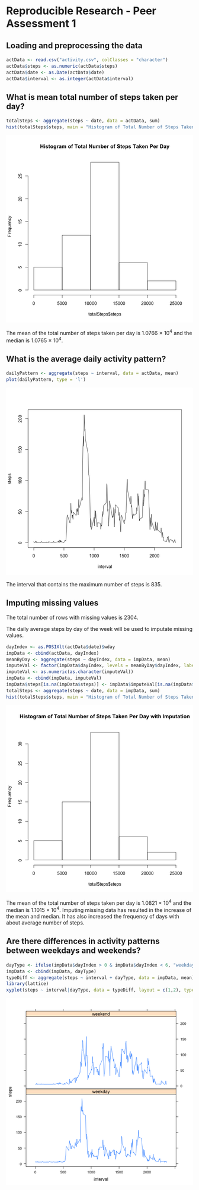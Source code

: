 Reproducible Research - Peer Assessment 1
=========================================

## Loading and preprocessing the data


```r
actData <- read.csv("activity.csv", colClasses = "character")
actData$steps <- as.numeric(actData$steps)
actData$date <- as.Date(actData$date)
actData$interval <- as.integer(actData$interval)
```

## What is mean total number of steps taken per day?


```r
totalSteps <- aggregate(steps ~ date, data = actData, sum)
hist(totalSteps$steps, main = "Histogram of Total Number of Steps Taken Per Day")
```

![plot of chunk unnamed-chunk-2](figure/unnamed-chunk-2.png) 

The mean of the total number of steps taken per day is 1.0766 &times; 10<sup>4</sup> and the median is 1.0765 &times; 10<sup>4</sup>.

## What is the average daily activity pattern?

```r
dailyPattern <- aggregate(steps ~ interval, data = actData, mean)
plot(dailyPattern, type = 'l')
```

![plot of chunk unnamed-chunk-3](figure/unnamed-chunk-3.png) 

The interval that contains the maximum number of steps is 835.

## Imputing missing values

The total number of rows with missing values is 2304.

The daily average steps by day of the week will be used to imputate missing values.


```r
dayIndex <- as.POSIXlt(actData$date)$wday 
impData <- cbind(actData, dayIndex)
meanByDay <- aggregate(steps ~ dayIndex, data = impData, mean)
imputeVal <- factor(impData$dayIndex, levels = meanByDay$dayIndex, labels = meanByDay$steps)
imputeVal <- as.numeric(as.character(imputeVal))
impData <- cbind(impData, imputeVal)
impData$steps[is.na(impData$steps)] <- impData$imputeVal[is.na(impData$steps)]
totalSteps <- aggregate(steps ~ date, data = impData, sum)
hist(totalSteps$steps, main = "Histogram of Total Number of Steps Taken Per Day with Imputation")
```

![plot of chunk unnamed-chunk-4](figure/unnamed-chunk-4.png) 

The mean of the total number of steps taken per day is 1.0821 &times; 10<sup>4</sup> and the median is 1.1015 &times; 10<sup>4</sup>. Imputing missing data has resulted in the increase of the mean and median. It has also increased the frequency of days with about average number of steps.


## Are there differences in activity patterns between weekdays and weekends?


```r
dayType <- ifelse(impData$dayIndex > 0 & impData$dayIndex < 6, "weekday","weekend")
impData <- cbind(impData, dayType)
typeDiff <- aggregate(steps ~ interval + dayType, data = impData, mean)
library(lattice)
xyplot(steps ~ interval|dayType, data = typeDiff, layout = c(1,2), type = "l")
```

![plot of chunk unnamed-chunk-5](figure/unnamed-chunk-5.png) 
